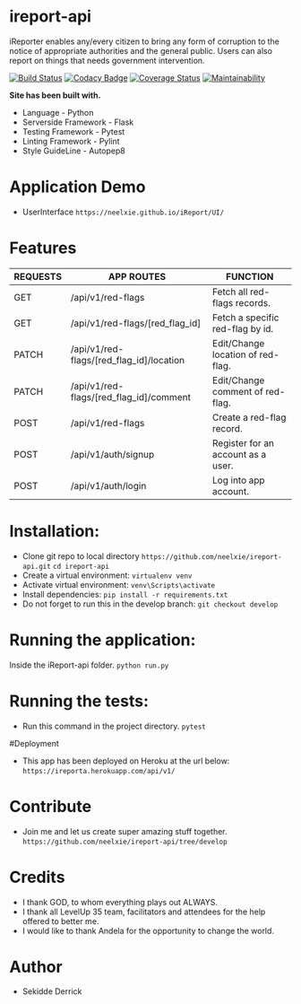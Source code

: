 # ireport-api
iReporter enables any/every citizen to bring any form of corruption to the notice of appropriate authorities and the general public. Users can also report on things that needs government intervention.

[![Build Status](https://travis-ci.org/neelxie/ireport-api.svg?branch=develop)](https://travis-ci.org/neelxie/ireport-api)
[![Codacy Badge](https://api.codacy.com/project/badge/Grade/a439c5890cce4f94b3b50e53036c014e)](https://www.codacy.com/app/neelxie/ireport-api?utm_source=github.com&amp;utm_medium=referral&amp;utm_content=neelxie/ireport-api&amp;utm_campaign=Badge_Grade)
[![Coverage Status](https://coveralls.io/repos/github/neelxie/ireport-api/badge.svg?branch=develop)](https://coveralls.io/github/neelxie/ireport-api?branch=develop)
[![Maintainability](https://api.codeclimate.com/v1/badges/aee377f03ebc940278a0/maintainability)](https://codeclimate.com/github/neelxie/ireport-api/maintainability)

<b> Site has been built with.</b>
*   Language - Python
*   Serverside Framework - Flask
*   Testing Framework - Pytest
*   Linting Framework - Pylint
*   Style GuideLine - Autopep8

# Application Demo 

*   UserInterface ``` https://neelxie.github.io/iReport/UI/ ```

# Features

  | REQUESTS | APP ROUTES | FUNCTION 
  |----------|------------|---------
  |  GET | /api/v1/red-flags | Fetch all red-flags records.
  |  GET | /api/v1/red-flags/[red_flag_id] | Fetch a specific red-flag by id.
  |  PATCH | /api/v1/red-flags/[red_flag_id]/location | Edit/Change location of red-flag.
  |  PATCH | /api/v1/red-flags/[red_flag_id]/comment | Edit/Change comment of red-flag.
  |  POST | /api/v1/red-flags | Create a red-flag record.
  |  POST | /api/v1/auth/signup | Register for an account as a user.
  |  POST | /api/v1/auth/login | Log into app account.

# Installation:

*  Clone git repo to local directory 
``` https://github.com/neelxie/ireport-api.git ```
``` cd ireport-api ```
*  Create a virtual environment:
``` virtualenv venv ```
*  Activate virtual environment:
``` venv\Scripts\activate ```
*  Install dependencies:
``` pip install -r requirements.txt ```
*  Do not forget to run this in the develop branch:
``` git checkout develop ```

# Running the application:

Inside the iReport-api folder.
``` python run.py ```

# Running the tests:

*  Run this command in the project directory.
``` pytest ```

#Deployment

*  This app has been deployed on Heroku at the url below:
``` https://ireporta.herokuapp.com/api/v1/ ```

# Contribute

*  Join me and let us create super amazing stuff together.
``` https://github.com/neelxie/ireport-api/tree/develop ```

# Credits

*  I thank GOD, to whom everything plays out ALWAYS.
*  I thank all LevelUp 35 team, facilitators and attendees
   for the help offered to better me.
*  I would like to thank Andela for the opportunity to change the world.

# Author

*  Sekidde Derrick